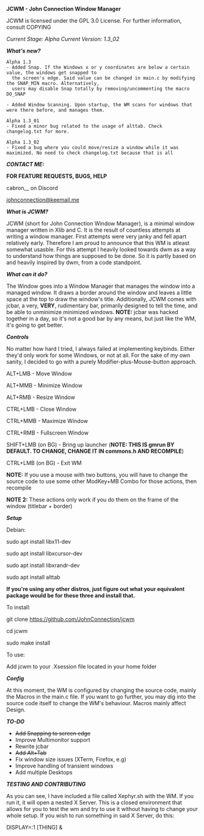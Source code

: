 **JCWM - John Connection Window Manager**

JCWM is licensed under the GPL 3.0 License. For further information, consult COPYING

_Current Stage: Alpha_
_Current Version: 1.3_02_


**_What's new?_**
  
    Alpha 1.3
    - Added Snap. If the Windows x or y coordinates are below a certain value, the windows get snapped to
      the screen's edge. Said value can be changed in main.c by modifying the SNAP_MIN macro. Alternatively,
      users may disable Snap totally by removing/uncommenting the macro DO_SNAP

    - Added Window Scanning. Upon startup, the WM scans for windows that were there before, and manages them.

    Alpha 1.3_01
    - Fixed a minor bug related to the usage of alttab. Check changelog.txt for more.

    Alpha 1.3_02
    - Fixed a bug where you could move/resize a window while it was maximized. No need to check changelog.txt because that is all
    

    
**_CONTACT ME:_**

**FOR FEATURE REQUESTS, BUGS, HELP**

  cabron__ on Discord
  
  johnconnection@keemail.me

**_What is JCWM?_**

  JCWM (short for John Connection Window Manager), is a minimal window manager written in Xlib and C. It is the result of countless attempts at
  writing a window manager. First attempts were very janky and fell apart relatively early. Therefore I am proud to announce that this WM is atleast somewhat
  usasble. For this attempt I heavily looked towards dwm as a way to understand how things are supposed to be done. So it is partly based on and heavily inspired
  by dwm, from a code standpoint. 

**_What can it do?_**

  The Window goes into a Window Manager that manages the window into a managed window. It draws a border around the window and leaves a little space at the top to 
  draw the window's title. Additionally, JCWM comes with jcbar, a very, **VERY**, rudimentary bar, primarily designed to tell the time, and be able to unminimize minimized
  windows. **NOTE:** jcbar was hacked together in a day, so it's not a good bar by any means, but just like the WM, it's going to get better.
  

**_Controls_**

  No matter how hard I tried, I always failed at implementing keybinds. Either they'd only work for some Windows, or not at all. For the sake
  of my own sanity, I decided to go with a purely Modifier-plus-Mouse-button approach.
  
  ALT+LMB - Move Window
  
  ALT+MMB - Minimize Window
  
  ALT+RMB - Resize Window
  
  CTRL+LMB - Close Window
  
  CTRL+MMB - Maximize Window
  
  CTRL+RMB - Fullscreen Window
  
  SHIFT+LMB (on BG) - Bring up launcher (**NOTE: THIS IS gmrun BY DEFAULT. TO CHANGE, CHANGE IT IN commons.h AND RECOMPILE**)
  
  CTRL+LMB (on BG) - Exit WM
  
  **NOTE:** If you use a mouse with two buttons, you will have to change the source code to use some other ModKey+MB Combo for those actions, then recompile
  
  **NOTE 2:** These actions only work if you do them on the frame of the window (titlebar + border)

**_Setup_**

Debian:

  sudo apt install libx11-dev
  
  sudo apt install libxcursor-dev
  
  sudo apt install libxrandr-dev

  sudo apt install alttab
  
**If you're using any other distros, just figure out what your equivalent package would be for these three and install that.**

To install:

  git clone https://github.com/JohnConnection/jcwm
  
  cd jcwm
  
  sudo make install


To use: 

  Add jcwm to your .Xsession file located in your home folder

**_Config_**

  At this moment, the WM is configured by changing the source code, mainly the Macros in the main.c file. If you want to go further, you may dig into the source code
  itself to change the WM's behaviour. Macros mainly affect Design.

**_TO-DO_**

  + ~~Add Snapping to screen edge~~
  + Improve Multimonitor support
  + Rewrite jcbar
  + ~~Add Alt+Tab~~
  + Fix window size issues (XTerm, Firefox, e.g)
  + Improve handling of transient windows
  + Add multiple Desktops

**_TESTING AND CONTRIBUTING_**

  As you can see, I have included a file called Xephyr.sh with the WM. If you run it, it will open a nested X Server. This is a closed environment that allows for you    to
  test the wm and try to use it without having to change your whole setup. If you wish to run something in said X Server, do this:
  
  DISPLAY=:1 [THING] &




